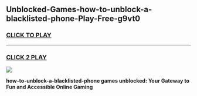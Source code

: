
## Unblocked-Games-how-to-unblock-a-blacklisted-phone-Play-Free-g9vt0
<h3>
<a href="https://premium76.site?title=how-to-unblock-a-blacklisted-phone&ref=18A1">CLICK TO PLAY</a></h3>
<hr>

<h3>
<a href="https://premium76.site?title=how-to-unblock-a-blacklisted-phone&ref=18A1">CLICK 2 PLAY</a>
  
</h3>

<a href="https://premium76.site?title=how-to-unblock-a-blacklisted-phone&ref=18A1"><img src="https://clearcache.store/games.png"></a>


**how-to-unblock-a-blacklisted-phone games unblocked: Your Gateway to Fun and Accessible Online Gaming**
